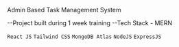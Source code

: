 Admin Based Task Management System

--Project built during 1 week training
--Tech Stack - MERN

`React JS`
`Tailwind CSS`
`MongoDB Atlas`
`NodeJS`
`ExpressJS`
